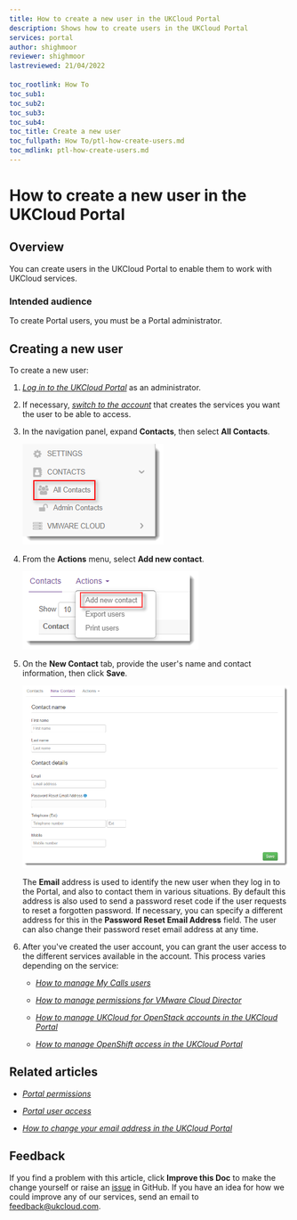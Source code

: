 ```yaml
---
title: How to create a new user in the UKCloud Portal
description: Shows how to create users in the UKCloud Portal
services: portal
author: shighmoor
reviewer: shighmoor
lastreviewed: 21/04/2022

toc_rootlink: How To
toc_sub1: 
toc_sub2:
toc_sub3:
toc_sub4:
toc_title: Create a new user
toc_fullpath: How To/ptl-how-create-users.md
toc_mdlink: ptl-how-create-users.md
---
```


# How to create a new user in the UKCloud Portal

## Overview

You can create users in the UKCloud Portal to enable them to work with UKCloud services.

### Intended audience

To create Portal users, you must be a Portal administrator.

## Creating a new user

To create a new user:

1. [*Log in to the UKCloud Portal*](ptl-gs.md#logging-in-to-the-ukcloud-portal) as an administrator.

2. If necessary, [*switch to the account*](ptl-how-switch-account.md) that creates the services you want the user to be able to access.

3. In the navigation panel, expand **Contacts**, then select **All Contacts**.

   ![All contacts menu option in the UKCloud Portal](images/ptl-mnu-all-contacts.png)

4. From the **Actions** menu, select **Add new contact**.

   ![Add new contact menu option](images/ptl-mnu-add-new-contact.png)

5. On the **New Contact** tab, provide the user's name and contact information, then click **Save**.

    ![New Contact page](images/ptl-new-contact.png)

    The **Email** address is used to identify the new user when they log in to the Portal, and also to contact them in various situations. By default this address is also used to send a password reset code if the user requests to reset a forgotten password. If necessary, you can specify a different address for this in the **Password Reset Email Address** field. The user can also change their password reset email address at any time.

6. After you've created the user account, you can grant the user access to the different services available in the account. This process varies depending on the service:

    - [*How to manage My Calls users*](ptl-how-manage-my-calls.md)

    - [*How to manage permissions for VMware Cloud Director*](../vmware/vmw-how-manage-vcd-permissions.md)

    - [*How to manage UKCloud for OpenStack accounts in the UKCloud Portal*](../openstack/ostack-how-manage-accounts-portal.md)

    - [*How to manage OpenShift access in the UKCloud Portal*](../openshift/oshift-how-manage-user-access.md)

## Related articles

- [*Portal permissions*](ptl-ref-overview-permissions.md)

- [*Portal user access*](ptl-ref-user-access.md)

- [*How to change your email address in the UKCloud Portal*](ptl-how-change-email-address.md)

## Feedback

If you find a problem with this article, click **Improve this Doc** to make the change yourself or raise an [issue](https://github.com/UKCloud/documentation/issues) in GitHub. If you have an idea for how we could improve any of our services, send an email to <feedback@ukcloud.com>.
